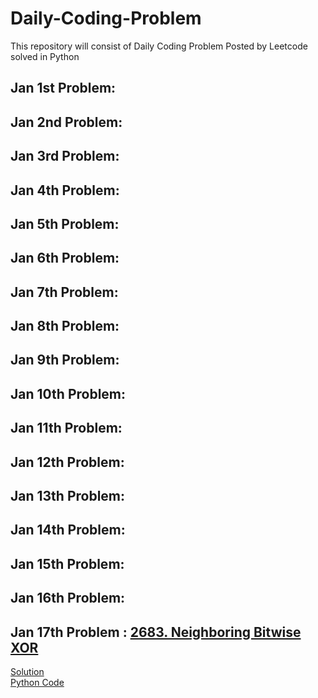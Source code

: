 # Daily-Coding-Problem
This repository will consist of Daily Coding Problem Posted by Leetcode solved in Python

## Jan 1st Problem:

## Jan 2nd Problem:

## Jan 3rd Problem:

## Jan 4th Problem:

## Jan 5th Problem:

## Jan 6th Problem:

## Jan 7th Problem:

## Jan 8th Problem:

## Jan 9th Problem:

## Jan 10th Problem:

## Jan 11th Problem:

## Jan 12th Problem:

## Jan 13th Problem:

## Jan 14th Problem:

## Jan 15th Problem:

## Jan 16th Problem:

## Jan 17th Problem : [2683. Neighboring Bitwise XOR](https://leetcode.com/problems/neighboring-bitwise-xor/description/?envType=daily-question&envId=2025-01-17)
[Solution]() <br>
[Python Code]() 

